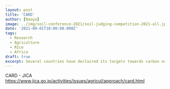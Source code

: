 ```yaml
---
layout: post
title: 'CARD'
author: [Naoya]
image: ../img/soil-conference-2021/soil-judging-competition-2021-all.jpg
date: '2021-09-01T10:00:00.000Z'
tags:
  - Research
  - Agriculture
  - RIce
  - Africa
draft: true
excerpt: Several countries have declaired its targets towards carbon neutral... how can it be achieved?
---
```


CARD - JICA
https://www.jica.go.jp/activities/issues/agricul/approach/card.html

<br>
